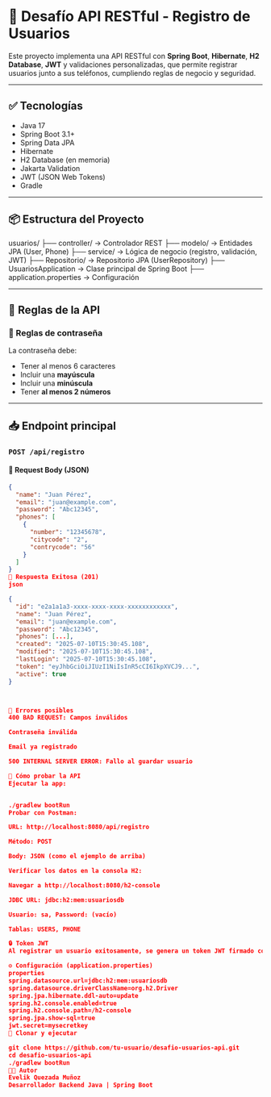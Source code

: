# 📌 Desafío API RESTful - Registro de Usuarios

Este proyecto implementa una API RESTful con **Spring Boot**, **Hibernate**, **H2 Database**, **JWT** y validaciones personalizadas, que permite registrar usuarios junto a sus teléfonos, cumpliendo reglas de negocio y seguridad.

---

## ✅ Tecnologías

- Java 17
- Spring Boot 3.1+
- Spring Data JPA
- Hibernate
- H2 Database (en memoria)
- Jakarta Validation
- JWT (JSON Web Tokens)
- Gradle

---

## 📦 Estructura del Proyecto

usuarios/
├── controller/ → Controlador REST
├── modelo/ → Entidades JPA (User, Phone)
├── service/ → Lógica de negocio (registro, validación, JWT)
├── Repositorio/ → Repositorio JPA (UserRepository)
├── UsuariosApplication → Clase principal de Spring Boot
├── application.properties → Configuración


---

## 📌 Reglas de la API

### 🔐 Reglas de contraseña
La contraseña debe:
- Tener al menos 6 caracteres
- Incluir una **mayúscula**
- Incluir una **minúscula**
- Tener **al menos 2 números**

---

## 📥 Endpoint principal

### `POST /api/registro`

#### 🔸 Request Body (JSON)
```json
{
  "name": "Juan Pérez",
  "email": "juan@example.com",
  "password": "Abc12345",
  "phones": [
    {
      "number": "12345678",
      "citycode": "2",
      "contrycode": "56"
    }
  ]
}
🔹 Respuesta Exitosa (201)
json

{
  "id": "e2a1a1a3-xxxx-xxxx-xxxx-xxxxxxxxxxxx",
  "name": "Juan Pérez",
  "email": "juan@example.com",
  "password": "Abc12345",
  "phones": [...],
  "created": "2025-07-10T15:30:45.108",
  "modified": "2025-07-10T15:30:45.108",
  "lastLogin": "2025-07-10T15:30:45.108",
  "token": "eyJhbGciOiJIUzI1NiIsInR5cCI6IkpXVCJ9...",
  "active": true
}



🔸 Errores posibles
400 BAD REQUEST: Campos inválidos

Contraseña inválida

Email ya registrado

500 INTERNAL SERVER ERROR: Fallo al guardar usuario

🧪 Cómo probar la API
Ejecutar la app:


./gradlew bootRun
Probar con Postman:

URL: http://localhost:8080/api/registro

Método: POST

Body: JSON (como el ejemplo de arriba)

Verificar los datos en la consola H2:

Navegar a http://localhost:8080/h2-console

JDBC URL: jdbc:h2:mem:usuariosdb

Usuario: sa, Password: (vacío)

Tablas: USERS, PHONE

🔒 Token JWT
Al registrar un usuario exitosamente, se genera un token JWT firmado con HS256, que identifica al usuario. Este token se devuelve en la respuesta.

⚙️ Configuración (application.properties)
properties
spring.datasource.url=jdbc:h2:mem:usuariosdb
spring.datasource.driverClassName=org.h2.Driver
spring.jpa.hibernate.ddl-auto=update
spring.h2.console.enabled=true
spring.h2.console.path=/h2-console
spring.jpa.show-sql=true
jwt.secret=mysecretkey
📂 Clonar y ejecutar

git clone https://github.com/tu-usuario/desafio-usuarios-api.git
cd desafio-usuarios-api
./gradlew bootRun
👨‍💻 Autor
Evelik Quezada Muñoz
Desarrollador Backend Java | Spring Boot
